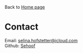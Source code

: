 Back to [Home page](/README.md)

# Contact

Email: [selina.hofstetter@icloud.com](mailto:selina.hofstetter@icloud.com)<br/>
Github: [Sehoof](https://github.com/sehoof)<br/>


